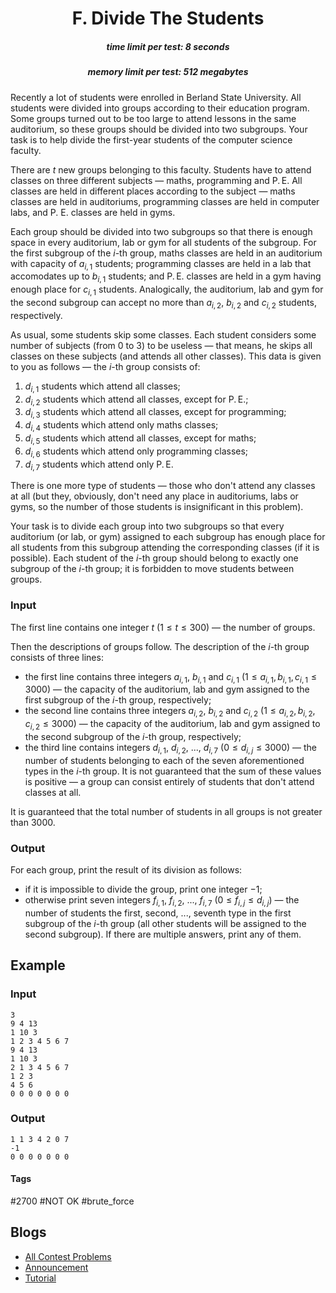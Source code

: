 <h1 style='text-align: center;'> F. Divide The Students</h1>

<h5 style='text-align: center;'>time limit per test: 8 seconds</h5>
<h5 style='text-align: center;'>memory limit per test: 512 megabytes</h5>

Recently a lot of students were enrolled in Berland State University. All students were divided into groups according to their education program. Some groups turned out to be too large to attend lessons in the same auditorium, so these groups should be divided into two subgroups. Your task is to help divide the first-year students of the computer science faculty.

There are $t$ new groups belonging to this faculty. Students have to attend classes on three different subjects — maths, programming and P. E. All classes are held in different places according to the subject — maths classes are held in auditoriums, programming classes are held in computer labs, and P. E. classes are held in gyms.

Each group should be divided into two subgroups so that there is enough space in every auditorium, lab or gym for all students of the subgroup. For the first subgroup of the $i$-th group, maths classes are held in an auditorium with capacity of $a_{i, 1}$ students; programming classes are held in a lab that accomodates up to $b_{i, 1}$ students; and P. E. classes are held in a gym having enough place for $c_{i, 1}$ students. Analogically, the auditorium, lab and gym for the second subgroup can accept no more than $a_{i, 2}$, $b_{i, 2}$ and $c_{i, 2}$ students, respectively.

As usual, some students skip some classes. Each student considers some number of subjects (from $0$ to $3$) to be useless — that means, he skips all classes on these subjects (and attends all other classes). This data is given to you as follows — the $i$-th group consists of:

1. $d_{i, 1}$ students which attend all classes;
2. $d_{i, 2}$ students which attend all classes, except for P. E.;
3. $d_{i, 3}$ students which attend all classes, except for programming;
4. $d_{i, 4}$ students which attend only maths classes;
5. $d_{i, 5}$ students which attend all classes, except for maths;
6. $d_{i, 6}$ students which attend only programming classes;
7. $d_{i, 7}$ students which attend only P. E.

There is one more type of students — those who don't attend any classes at all (but they, obviously, don't need any place in auditoriums, labs or gyms, so the number of those students is insignificant in this problem).

Your task is to divide each group into two subgroups so that every auditorium (or lab, or gym) assigned to each subgroup has enough place for all students from this subgroup attending the corresponding classes (if it is possible). Each student of the $i$-th group should belong to exactly one subgroup of the $i$-th group; it is forbidden to move students between groups.

### Input

The first line contains one integer $t$ ($1 \le t \le 300$) — the number of groups.

Then the descriptions of groups follow. The description of the $i$-th group consists of three lines:

* the first line contains three integers $a_{i, 1}$, $b_{i, 1}$ and $c_{i, 1}$ ($1 \le a_{i, 1}, b_{i, 1}, c_{i, 1} \le 3000$) — the capacity of the auditorium, lab and gym assigned to the first subgroup of the $i$-th group, respectively;
* the second line contains three integers $a_{i, 2}$, $b_{i, 2}$ and $c_{i, 2}$ ($1 \le a_{i, 2}, b_{i, 2}, c_{i, 2} \le 3000$) — the capacity of the auditorium, lab and gym assigned to the second subgroup of the $i$-th group, respectively;
* the third line contains integers $d_{i, 1}$, $d_{i, 2}$, ..., $d_{i, 7}$ ($0 \le d_{i, j} \le 3000$) — the number of students belonging to each of the seven aforementioned types in the $i$-th group. It is not guaranteed that the sum of these values is positive — a group can consist entirely of students that don't attend classes at all.

It is guaranteed that the total number of students in all groups is not greater than $3000$.

### Output

For each group, print the result of its division as follows:

* if it is impossible to divide the group, print one integer $-1$;
* otherwise print seven integers $f_{i, 1}$, $f_{i, 2}$, ..., $f_{i, 7}$ ($0 \le f_{i, j} \le d_{i, j}$) — the number of students the first, second, ..., seventh type in the first subgroup of the $i$-th group (all other students will be assigned to the second subgroup). If there are multiple answers, print any of them.
## Example

### Input


```text
3
9 4 13
1 10 3
1 2 3 4 5 6 7
9 4 13
1 10 3
2 1 3 4 5 6 7
1 2 3
4 5 6
0 0 0 0 0 0 0
```
### Output


```text
1 1 3 4 2 0 7
-1
0 0 0 0 0 0 0
```


#### Tags 

#2700 #NOT OK #brute_force 

## Blogs
- [All Contest Problems](../Codeforces_Round_608_(Div._2).md)
- [Announcement](../blogs/Announcement.md)
- [Tutorial](../blogs/Tutorial.md)
